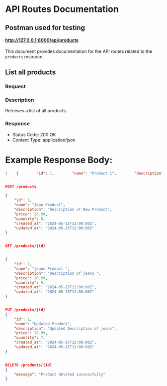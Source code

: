 # API Routes Documentation

## Postman used for testing

#### http://127.0.0.1:8000/api/products

This document provides documentation for the API routes related to the `products` resource.

## List all products

### Request


### Description

Retrieves a list of all products.

### Response

- Status Code: 200 OK
- Content Type: application/json

# Example Response Body:

```json
[    {        "id": 1,        "name": "Product 1",        "description": "Description of Product 1",        "price": 10.99,        "quantity": 5,        "created_at": "2024-05-15T12:00:00Z",        "updated_at": "2024-05-15T12:00:00Z"    },    {        "id": 2,        "name": "Product 2",        "description": "Description of Product 2",        "price": 15.99,        "quantity": 10,        "created_at": "2024-05-15T12:00:00Z",        "updated_at": "2024-05-15T12:00:00Z"    }]


POST /products

{
    "id": 1,
    "name": "Jean Product",
    "description": "Description of New Product",
    "price": 20.99,
    "quantity": 8,
    "created_at": "2024-05-15T12:00:00Z",
    "updated_at": "2024-05-15T12:00:00Z"
}


GET /products/{id}


{
    "id": 1,
    "name": "jeans Product ",
    "description": "Description of jeans ",
    "price": 10.99,
    "quantity": 5,
    "created_at": "2024-05-15T12:00:00Z",
    "updated_at": "2024-05-15T12:00:00Z"
}


PUT /products/{id}
{
    "id": 1,
    "name": "Updated Product",
    "description": "Updated Description of jeans",
    "price": 15.99,
    "quantity": 7,
    "created_at": "2024-05-15T12:00:00Z",
    "updated_at": "2024-05-15T12:00:00Z"
}


DELETE /products/{id}
{
    "message": "Product deleted successfully"
}